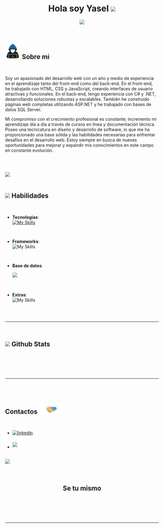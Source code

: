 <h1 align="center"><b>Hola soy Yasel </b><img src="https://media.giphy.com/media/hvRJCLFzcasrR4ia7z/giphy.gif" width="35"></h1>
<!--  -->
<p align="center">
  <a href="https://github.com/DenverCoder1/readme-typing-svg"><img src="https://readme-typing-svg.herokuapp.com?font=Time+New+Roman&color=cyan&size=25&center=true&vCenter=true&width=700&height=100&lines=Cada+línea+de+código+cuenta+una+historia++;Codificando+tus+ideas+en+realidad++;Donde+la+creatividad+encuentra+la+tecnología++;El+código+es+mi+arte,+el+software+es+mi+lienzo++;Simplificando+lo+complejo++,+un+byte+a+la+vez++;Convirtiendo+sueños+en+aplicaciones+funcionales++"></a>
</p>


<br>



	
## <picture><img src = "https://github.com/0xAbdulKhalid/0xAbdulKhalid/raw/main/assets/mdImages/about_me.gif" width = 50px></picture> **Sobre mi**



<br>

Soy un apasionado del desarrollo web con un año y medio de experiencia en el aprendizaje tanto del front-end como del back-end. En el front-end, he trabajado con HTML, CSS y JavaScript, creando interfaces de usuario atractivas y funcionales. En el back-end, tengo experiencia con C# y .NET, desarrollando soluciones robustas y escalables. También he construido páginas web completas utilizando ASP.NET y he trabajado con bases de datos SQL Server.

Mi compromiso con el crecimiento profesional es constante; incremento mi aprendizaje día a día a través de cursos en línea y documentación técnica. Poseo una tecnicatura en diseño y desarrollo de software, lo que me ha proporcionado una base sólida y las habilidades necesarias para enfrentar desafíos en el desarrollo web. Estoy siempre en busca de nuevas oportunidades para mejorar y expandir mis conocimientos en este campo en constante evolución.

<br><br>

<img src="https://user-images.githubusercontent.com/73097560/115834477-dbab4500-a447-11eb-908a-139a6edaec5c.gif"><br><br>

## <img src="https://media2.giphy.com/media/QssGEmpkyEOhBCb7e1/giphy.gif?cid=ecf05e47a0n3gi1bfqntqmob8g9aid1oyj2wr3ds3mg700bl&rid=giphy.gif" width ="25"><b> Habilidades</b>
<br>

<p align="center">

- **Tecnologias**:<br>
[![My Skills](https://skillicons.dev/icons?i=js,html,css,cs)](https://4temix.github.io/carrusel/)

<br>


- **Frameworks**:<br>
  ![My Skills](https://skillicons.dev/icons?i=dotnet,bootstrap)

<br>   

- **Base de datos**:

    <img src="https://365cloudstore.com/wp-content/uploads/2023/02/sql-server-500x500-01.png" width ="100">
    
<br>

- **Extras**:<br>
![My Skills](https://skillicons.dev/icons?i=git,github,md,postman)


</p>

<br>
<br>

-----

<br>


## <img src="https://media.giphy.com/media/iY8CRBdQXODJSCERIr/giphy.gif" width="35"><b> Github Stats </b>
<br>

<div align="center">
	
</div>

<br>
<br>
<br>

-----

<br>
<br>

## <b> Contactos </b><img src="https://github.com/0xAbdulKhalid/0xAbdulKhalid/raw/main/assets/mdImages/handshake.gif" width ="80">
<br>
<div align='left'>

<ul>

<li>
<a href="https://www.linkedin.com/in/yasel-david-mu%C3%B1oz-a260a729a/" target="_blank">
<img src="https://img.shields.io/badge/linkedin: Yasel David Muñoz-%2300acee.svg?color=405DE6&style=for-the-badge&logo=linkedin&logoColor=white" alt=linkedin style="margin-bottom: 5px;"/>
</a>
</li>

<br>

<li>
<a href="yasel2k21@gmail.com" target="_blank">
<img src="https://img.shields.io/badge/gmail: yasel2l21@gmail.com-%23EA4335.svg?style=for-the-badge&logo=gmail&logoColor=white" t=mail style="margin-bottom: 5px;" />
</a>
</li>
	
</ul>
</div>

<br>
<img src="https://user-images.githubusercontent.com/73097560/115834477-dbab4500-a447-11eb-908a-139a6edaec5c.gif">
<br>
<br>
<br>

<div align='center'>

## <b> Se tu mismo</b>

</div>
<br>
<br>
<br>
<br>

---
